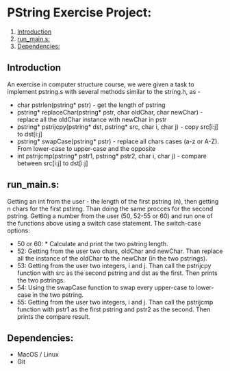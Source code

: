 # PString Exercise Project:  
1. [Introduction](#introduction)  
2. [run_main.s:](#run_main.s)  
3. [Dependencies:](#dependencies)

## Introduction
An exercise in computer structure course, we were given a task to implement pstring.s with several methods similar to the string.h, as -

* char pstrlen(pstring* pstr) - get the length of pstring
* pstring* replaceChar(pstring* pstr, char oldChar, char newChar) - replace all the oldChar instance with newChar in pstr
* pstring* pstrijcpy(pstring* dst, pstring* src, char i, char j) - copy src[i:j] to dst[i:j]
* pstring* swapCase(pstring* pstr) - replace all chars cases (a-z or A-Z). From lower-case to upper-case and the opposite
* int pstrijcmp(pstring* pstr1, pstring* pstr2, char i, char j) - compare between src[i:j] to dst[i:j]

## run_main.s:
Getting an int from the user - the length of the first pstring (n), then getting n chars for the first pstirng. Than doing the same procces for the second pstring. Getting a number from the user (50, 52-55 or 60) and run one of the functions above using a switch case statement.
The switch-case options:
* 50 or 60: *
Calculate and print the two pstring length.
* 52:
Getting from the user two chars, oldChar and newChar. Than replace all the instance of the oldChar to the newChar (in the two pstrings).
* 53:
Getting from the user two integers, i and j. Than call the pstrijcpy function with src as the second pstring and dst as the first. Then prints the two pstrings.
* 54:
Using the swapCase function to swap every upper-case to lower-case in the two pstring.
* 55:
Getting from the user two integers, i and j. Than call the pstrijcmp function with pstr1 as the first pstring and pstr2 as the second. Then prints the compare result.

## Dependencies:
* MacOS / Linux
* Git
